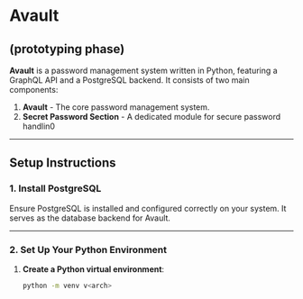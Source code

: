 # Avault 
## (prototyping phase)

**Avault** is a password management system written in Python, featuring a GraphQL API and a PostgreSQL backend. It consists of two main components:  
1. **Avault** - The core password management system.  
2. **Secret Password Section** - A dedicated module for secure password handlin0

---

## Setup Instructions

### 1. Install PostgreSQL
Ensure PostgreSQL is installed and configured correctly on your system. It serves as the database backend for Avault.

---

### 2. Set Up Your Python Environment

1. **Create a Python virtual environment**:
   ```bash
   python -m venv v<arch>
